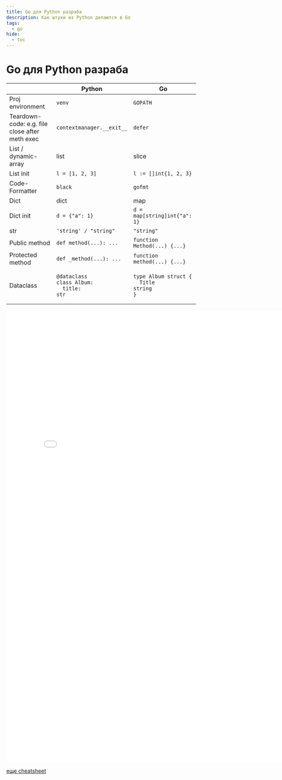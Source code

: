 ```yaml
---
title: Go для Python разраба
description: Как штуки из Python делаются в Go
tags:
  - go
hide:
  - toc
---
```


# Go для Python разраба

|                                                | Python                                                                 | Go                                                                 |
|------------------------------------------------|------------------------------------------------------------------------|--------------------------------------------------------------------|
| Proj environment                               | `venv`                                                                 | `GOPATH`                                                           |
| Teardown-code: e.g. file close after meth exec | `contextmanager.__exit__`                                              | `defer`                                                            |
| List / dynamic-array                           | list                                                                   | slice                                                              | 
| List init                                      | `l = [1, 2, 3]`                                                        | `l := []int{1, 2, 3}`                                              |
| Code-Formatter                                 | `black`                                                                | `gofmt`                                                            |
| Dict                                           | dict                                                                   | map                                                                |
| Dict init                                      | `d = {"a": 1}`                                                         | `d = map[string]int{"a": 1}`                                       |
| str                                            | `'string' / "string"`                                                  | `"string"`                                                         |
| Public method                                  | `def method(...): ...`                                                 | `function Method(...) {...}`                                       | 
| Protected method                               | `def _method(...): ...`                                                | `function method(...) {...}`                                       |
| Dataclass                                      | <pre><code>@dataclass<br>class Album:<br>󠀠󠀠  title: str</code></pre> | <pre><code>type Album struct {<br>  Title string<br>}</pre></code> | 

<embed src="/b/go/go-cheat-sheet.pdf" type="application/pdf" width="800" height="1200">

[еще cheatsheet](https://github.com/a8m/golang-cheat-sheet)